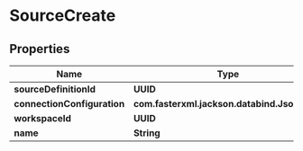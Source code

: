 

# SourceCreate


## Properties

| Name | Type | Description | Notes |
|------------ | ------------- | ------------- | -------------|
|**sourceDefinitionId** | **UUID** |  |  |
|**connectionConfiguration** | **com.fasterxml.jackson.databind.JsonNode** |  |  |
|**workspaceId** | **UUID** |  |  |
|**name** | **String** |  |  |



